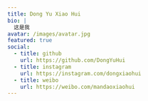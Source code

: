 ```yaml
---
title: Dong Yu Xiao Hui
bio: |
  这是我
avatar: /images/avatar.jpg
featured: true
social:
  - title: github
    url: https://github.com/DongYuHui
  - title: instagram
    url: https://instagram.com/dongxiaohui
  - title: weibo
    url: https://weibo.com/mandaoxiaohui
---
```

